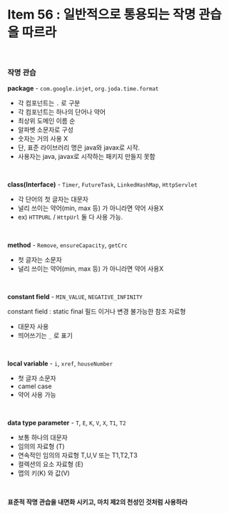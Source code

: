# Item 56 : 일반적으로 통용되는 작명 관습을 따르라

&nbsp;
&nbsp;

### 작명 관습


**package** - `com.google.injet`, `org.joda.time.format`

- 각 컴포넌트는 `.` 로 구분
- 각 컴포넌트는 하나의 단어나 약어
- 최상위 도메인 이름 순
- 알파벳 소문자로 구성
- 숫자는 거의 사용 X
- 단, 표준 라이브러리 명은 java와 javax로 시작. 
- 사용자는 java, javax로 시작하는 패키지 만들지 못함

&nbsp;

**class(Interface)** - `Timer`, `FutureTask`, `LinkedHashMap`, `HttpServlet`

- 각 단어의 첫 글자는 대문자
- 널리 쓰이는 약어(min, max 등) 가 아니라면 약어 사용X
- ex) `HTTPURL` / `HttpUrl` 둘 다 사용 가능.

&nbsp;

**method** - `Remove`, `ensureCapacity`, `getCrc`

- 첫 글자는 소문자
- 널리 쓰이는 약어(min, max 등) 가 아니라면 약어 사용X

&nbsp;

**constant field** - `MIN_VALUE`, `NEGATIVE_INFINITY`

constant field : static final 필드 이거나 변경 불가능한 참조 자료형

- 대문자 사용
- 띄어쓰기는 `_` 로 표기

&nbsp;

**local variable** - `i`, `xref`, `houseNumber`

- 첫 글자 소문자
- camel case
- 약어 사용 가능

&nbsp;

**data type parameter** - `T`, `E`, `K`, `V`, `X`, `T1`, `T2`

- 보통 하나의 대문자
- 임의의 자료형 (T)
- 연속적인 임의의 자료형 T,U,V 또는 T1,T2,T3
- 컬렉션의 요소 자료형 (E)
- 맵의 키(K) 와 값(V)

&nbsp;
&nbsp;

**표준적 작명 관습을 내면화 시키고, 마치 제2의 천성인 것처럼 사용하라**